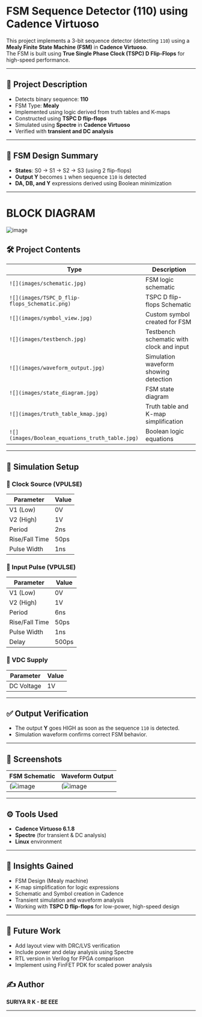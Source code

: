 # FSM Sequence Detector (110) using Cadence Virtuoso

This project implements a 3-bit sequence detector (detecting `110`) using a **Mealy Finite State Machine (FSM)** in **Cadence Virtuoso**.  
The FSM is built using **True Single Phase Clock (TSPC) D Flip-Flops** for high-speed performance.

---

## 🔧 Project Description

- Detects binary sequence: **110**
- FSM Type: **Mealy**
- Implemented using logic derived from truth tables and K-maps
- Constructed using **TSPC D flip-flops**
- Simulated using **Spectre** in **Cadence Virtuoso**
- Verified with **transient and DC analysis**

---

## 🧠 FSM Design Summary

- **States**: S0 → S1 → S2 → S3 (using 2 flip-flops)
- **Output Y** becomes `1` when sequence `110` is detected
- **DA, DB, and Y** expressions derived using Boolean minimization

---

# BLOCK DIAGRAM
![image](https://github.com/user-attachments/assets/709173a8-7407-414f-b190-0115385916b6) 

## 🛠️ Project Contents

| Type | Description |
|------|-------------|
| `![](images/schematic.jpg)` | FSM logic schematic |
| `![](images/TSPC_D_flip-flops_Schematic.png)` | TSPC D flip-flops Schematic |
| `![](images/symbol_view.jpg)` | Custom symbol created for FSM |
| `![](images/testbench.jpg)` | Testbench schematic with clock and input |
| `![](images/waveform_output.jpg)` | Simulation waveform showing detection |
| `![](images/state_diagram.jpg)` | FSM state diagram |
| `![](images/truth_table_kmap.jpg)` | Truth table and K-map simplification |
| `![](images/Boolean_equations_truth_table.jpg)` |  Boolean logic equations |

---

## 🧪 Simulation Setup

### 🔁 Clock Source (VPULSE)
| Parameter      | Value         |
|----------------|---------------|
| V1 (Low)       | 0V            |
| V2 (High)      | 1V            |
| Period         | 2ns           |
| Rise/Fall Time | 50ps          |
| Pulse Width    | 1ns           |

### 🔁 Input Pulse (VPULSE)
| Parameter      | Value         |
|----------------|---------------|
| V1 (Low)       | 0V            |
| V2 (High)      | 1V            |
| Period         | 6ns           |
| Rise/Fall Time | 50ps          |
| Pulse Width    | 1ns           |
| Delay          | 500ps         |

### 🔋 VDC Supply
| Parameter      | Value         |
|----------------|---------------|
| DC Voltage     | 1V            |

---

## ✅ Output Verification

- The output **Y** goes HIGH as soon as the sequence `110` is detected.
- Simulation waveform confirms correct FSM behavior.

---

## 📸 Screenshots

| FSM Schematic | Waveform Output |
|---------------|-----------------|
| (![image](https://github.com/user-attachments/assets/c34ae955-dfd3-4eef-b359-3451f7a666b9) | (![image](https://github.com/user-attachments/assets/9a794a1b-83e0-4455-8fba-b435a4ad085f) |

---

## ⚙️ Tools Used

- **Cadence Virtuoso 6.1.8**
- **Spectre** (for transient & DC analysis)
- **Linux** environment

---

## 🧠 Insights Gained

- FSM Design (Mealy machine)
- K-map simplification for logic expressions
- Schematic and Symbol creation in Cadence
- Transient simulation and waveform analysis
- Working with **TSPC D flip-flops** for low-power, high-speed design

---
## 🔮 Future Work

- Add layout view with DRC/LVS verification  
- Include power and delay analysis using Spectre  
- RTL version in Verilog for FPGA comparison  
- Implement using FinFET PDK for scaled power analysis

## ✍️ Author

**SURIYA R K - BE EEE**   

---




